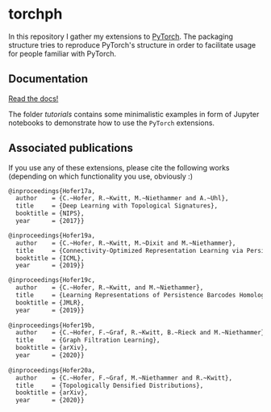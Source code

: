 # torchph

In this repository I gather my extensions to [PyTorch](http://pytorch.org). 
The packaging structure tries to reproduce PyTorch's structure in order 
to facilitate usage for people familiar with PyTorch. 

## Documentation

[Read the docs!](https://c-hofer.github.io/torchph/)

The folder *tutorials* contains some minimalistic examples in form of Jupyter notebooks
to demonstrate how to use the `PyTorch` extensions. 

## Associated publications

If you use any of these extensions, please cite the following works (depending on which functionality you use, obviously :)

```bash
@inproceedings{Hofer17a,
  author    = {C.~Hofer, R.~Kwitt, M.~Niethammer and A.~Uhl},
  title     = {Deep Learning with Topological Signatures},
  booktitle = {NIPS},
  year      = {2017}}

@inproceedings{Hofer19a,
  author    = {C.~Hofer, R.~Kwitt, M.~Dixit and M.~Niethammer},
  title     = {Connectivity-Optimized Representation Learning via Persistent Homology},
  booktitle = {ICML},
  year      = {2019}}

@inproceedings{Hofer19c,
  author    = {C.~Hofer, R.~Kwitt, and M.~Niethammer},
  title     = {Learning Representations of Persistence Barcodes Homology},
  booktitle = {JMLR},
  year      = {2019}}
  
@inproceedings{Hofer19b,
  author    = {C.~Hofer, F.~Graf, R.~Kwitt, B.~Rieck and M.~Niethammer},
  title     = {Graph Filtration Learning},
  booktitle = {arXiv},
  year      = {2020}}
  
@inproceedings{Hofer20a,     
  author    = {C.~Hofer, F.~Graf, M.~Niethammer and R.~Kwitt},     
  title     = {Topologically Densified Distributions},     
  booktitle = {arXiv},    
  year      = {2020}} 
```
